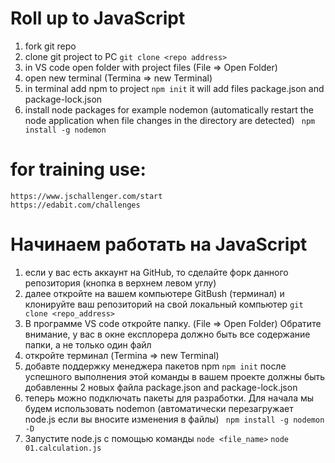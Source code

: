 # Roll up to JavaScript

1. fork git repo
2. clone git project to PC
   ``git clone <repo address>``
3. in VS code open folder with project files (File => Open Folder)
4. open new terminal (Termina => new Terminal)
5. in terminal add npm to project
   `` npm init ``
   it will add files package.json and package-lock.json
6. install node packages 
   for example nodemon (automatically restart the node application when file changes in the directory are detected)
   `` npm install -g nodemon``

# for training use:
    https://www.jschallenger.com/start
    https://edabit.com/challenges



# Начинаем работать на  JavaScript

1. если у вас есть аккаунт на GitHub, то сделайте форк данного репозитория (кнопка в верхнем левом углу)
2. далее откройте на вашем компьютере GitBush (терминал) и клонируйте ваш репозиторий на свой локальный компьютер
   ``git clone <repo_address>``
3. В программе VS code откройте папку. (File => Open Folder) Обратите внимание, у вас в окне експлорера должно быть все содержание папки, а не только один файл
4. откройте терминал (Termina => new Terminal)
5. добавте поддержку менеджера пакетов npm
   `` npm init ``
   после успешного выполнения этой команды в вашем проекте должны быть добавленны 2 новых файла package.json and package-lock.json
6. теперь можно подключать пакеты для разработки. 
   Для начала мы будем использовать nodemon (автоматически перезагружает node.js если вы вносите изменения в файлы)
   `` npm install -g nodemon -D``
7. Запустите node.js с помощью команды 
   `` node <file_name> ``
   `` node 01.calculation.js ``
